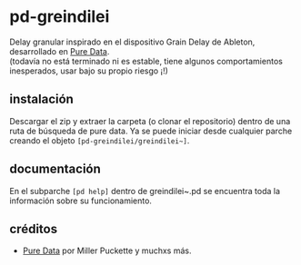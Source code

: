 # pd-greindilei
Delay granular inspirado en el dispositivo Grain Delay de Ableton, desarrollado en [Pure Data](https://github.com/pure-data/pure-data).  
(todavía no está terminado ni es estable, tiene algunos comportamientos inesperados, usar bajo su propio riesgo ¡!)  

## instalación
Descargar el zip y extraer la carpeta (o clonar el repositorio) dentro de una ruta de búsqueda de pure data. Ya se puede iniciar desde cualquier parche creando el objeto `[pd-greindilei/greindilei~]`.  

## documentación
En el subparche `[pd help]` dentro de greindilei~.pd se encuentra toda la información sobre su funcionamiento.

## créditos
- [Pure Data](https://github.com/pure-data/pure-data) por Miller Puckette y muchxs más.
